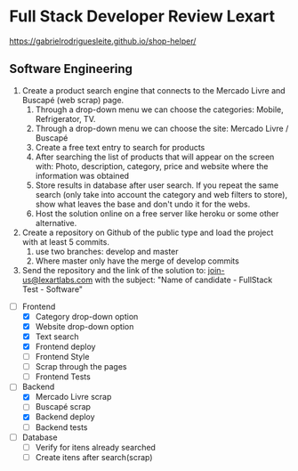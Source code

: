 # Full Stack Developer Review Lexart

<https://gabrielrodriguesleite.github.io/shop-helper/>

## Software Engineering

1. Create a product search engine that connects to the Mercado Livre and Buscapé (web scrap) page.
   1. Through a drop-down menu we can choose the categories: Mobile, Refrigerator, TV.
   2. Through a drop-down menu we can choose the site: Mercado Livre / Buscapé
   3. Create a free text entry to search for products
   4. After searching the list of products that will appear on the screen with: Photo, description, category, price and website where the information was obtained
   5. Store results in database after user search. If you repeat the same search (only take into account the category and web filters to store), show what leaves the base and don't undo it for the webs.
   6. Host the solution online on a free server like heroku or some other alternative.
2. Create a repository on Github of the public type and load the project with at least 5 commits.
   1. use two branches: develop and master
   2. Where master only have the merge of develop commits
3. Send the repository and the link of the solution to: join-us@lexartlabs.com with the subject: "Name of candidate - FullStack Test - Software"

- [ ] Frontend
  - [x] Category drop-down option
  - [x] Website drop-down option
  - [x] Text search
  - [x] Frontend deploy
  - [ ] Frontend Style
  - [ ] Scrap through the pages
  - [ ] Frontend Tests
- [ ] Backend
  - [x] Mercado Livre scrap
  - [ ] Buscapé scrap
  - [x] Backend deploy
  - [ ] Backend tests
- [ ] Database
  - [ ] Verify for itens already searched
  - [ ] Create itens after search(scrap)
